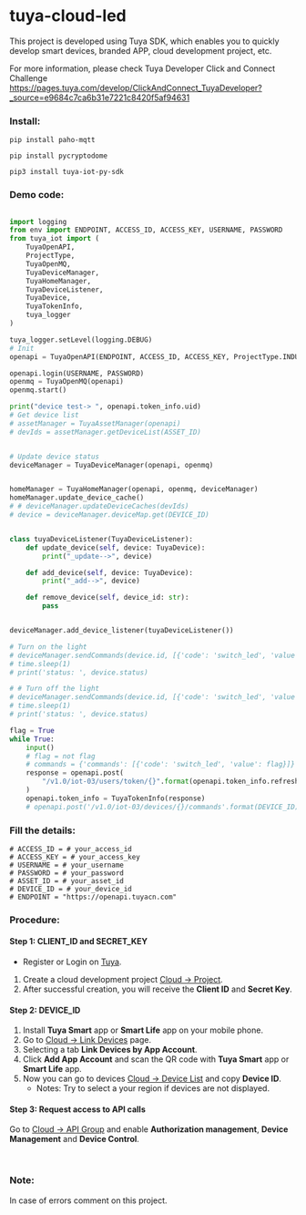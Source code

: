 # tuya-cloud-led

This project is developed using Tuya SDK, which enables you to quickly develop smart devices, branded APP, cloud development project, etc.

For more information, please check Tuya Developer Click and Connect Challenge https://pages.tuya.com/develop/ClickAndConnect_TuyaDeveloper?_source=e9684c7ca6b31e7221c8420f5af94631


<h3>Install:</h3>

```
pip install paho-mqtt
```

```
pip install pycryptodome
```

```
pip3 install tuya-iot-py-sdk
```


<h3>Demo code:</h3>

```Python

import logging
from env import ENDPOINT, ACCESS_ID, ACCESS_KEY, USERNAME, PASSWORD
from tuya_iot import (
    TuyaOpenAPI,
    ProjectType,
    TuyaOpenMQ,
    TuyaDeviceManager,
    TuyaHomeManager,
    TuyaDeviceListener,
    TuyaDevice,
    TuyaTokenInfo,
    tuya_logger
)

tuya_logger.setLevel(logging.DEBUG)
# Init
openapi = TuyaOpenAPI(ENDPOINT, ACCESS_ID, ACCESS_KEY, ProjectType.INDUSTY_SOLUTIONS)

openapi.login(USERNAME, PASSWORD)
openmq = TuyaOpenMQ(openapi)
openmq.start()

print("device test-> ", openapi.token_info.uid)
# Get device list
# assetManager = TuyaAssetManager(openapi)
# devIds = assetManager.getDeviceList(ASSET_ID)


# Update device status
deviceManager = TuyaDeviceManager(openapi, openmq)


homeManager = TuyaHomeManager(openapi, openmq, deviceManager)
homeManager.update_device_cache()
# # deviceManager.updateDeviceCaches(devIds)
# device = deviceManager.deviceMap.get(DEVICE_ID)


class tuyaDeviceListener(TuyaDeviceListener):
    def update_device(self, device: TuyaDevice):
        print("_update-->", device)

    def add_device(self, device: TuyaDevice):
        print("_add-->", device)

    def remove_device(self, device_id: str):
        pass


deviceManager.add_device_listener(tuyaDeviceListener())

# Turn on the light
# deviceManager.sendCommands(device.id, [{'code': 'switch_led', 'value': True}])
# time.sleep(1)
# print('status: ', device.status)

# # Turn off the light
# deviceManager.sendCommands(device.id, [{'code': 'switch_led', 'value': False}])
# time.sleep(1)
# print('status: ', device.status)

flag = True
while True:
    input()
    # flag = not flag
    # commands = {'commands': [{'code': 'switch_led', 'value': flag}]}
    response = openapi.post(
        "/v1.0/iot-03/users/token/{}".format(openapi.token_info.refresh_token)
    )
    openapi.token_info = TuyaTokenInfo(response)
    # openapi.post('/v1.0/iot-03/devices/{}/commands'.format(DEVICE_ID), commands)

```

<h3>Fill the details:</h3>

```
# ACCESS_ID = # your_access_id
# ACCESS_KEY = # your_access_key
# USERNAME = # your_username
# PASSWORD = # your_password
# ASSET_ID = # your_asset_id
# DEVICE_ID = # your_device_id
# ENDPOINT = "https://openapi.tuyacn.com"
```

<h3>Procedure:</h3>

#### Step 1: CLIENT_ID and SECRET_KEY
- Register or Login on <a href="https://auth.tuya.com" target="_blanck">Tuya</a>.
1. Create a cloud development project <a href="https://iot.tuya.com/cloud" target="_blanck">Cloud -> Project</a>.
2. After successful creation, you will receive the **Client ID** and **Secret Key**.


#### Step 2: DEVICE_ID
1. Install **Tuya Smart** app or **Smart Life** app on your mobile phone.
2. Go to <a href="https://iot.tuya.com/cloud/appinfo/cappId/device" target="_blanck">Cloud -> Link Devices</a> page.
3. Selecting a tab **Link Devices by App Account**.
4. Click **Add App Account** and scan the QR code with **Tuya Smart** app or **Smart Life** app.
5. Now you can go to devices <a href="https://iot.tuya.com/cloud/appinfo/cappId/deviceList" target="_blanck">Cloud -> Device List</a> and copy **Device ID**.
    * Notes: Try to select a your region if devices are not displayed.


#### Step 3: Request access to API calls
Go to <a href="https://iot.tuya.com/cloud/appinfo/cappId/setting" target="_blanck">Cloud -> API Group</a> and enable **Authorization management**, **Device Management** and **Device Control**.

<br>
<h3>Note:</h3>
In case of errors comment on this project.



